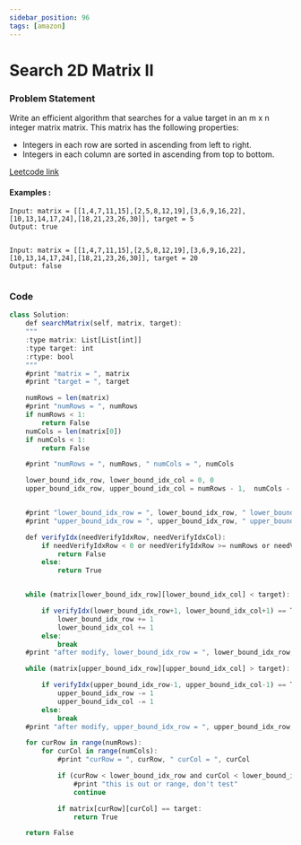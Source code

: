 ```yaml
---
sidebar_position: 96
tags: [amazon]
---
```


# Search 2D Matrix II

### Problem Statement

Write an efficient algorithm that searches for a value target in an m x n integer matrix matrix. This matrix has the following properties:

- Integers in each row are sorted in ascending from left to right.
- Integers in each column are sorted in ascending from top to bottom.

[Leetcode link](https://leetcode.com/problems/search-a-2d-matrix-ii)

#### Examples :

```
Input: matrix = [[1,4,7,11,15],[2,5,8,12,19],[3,6,9,16,22],[10,13,14,17,24],[18,21,23,26,30]], target = 5
Output: true


Input: matrix = [[1,4,7,11,15],[2,5,8,12,19],[3,6,9,16,22],[10,13,14,17,24],[18,21,23,26,30]], target = 20
Output: false


```

### Code

```jsx title="Python Code"
class Solution:
    def searchMatrix(self, matrix, target):
    """
    :type matrix: List[List[int]]
    :type target: int
    :rtype: bool
    """
    #print "matrix = ", matrix
    #print "target = ", target

    numRows = len(matrix)
    #print "numRows = ", numRows
    if numRows < 1:
        return False
    numCols = len(matrix[0])
    if numCols < 1:
        return False

    #print "numRows = ", numRows, " numCols = ", numCols

    lower_bound_idx_row, lower_bound_idx_col = 0, 0
    upper_bound_idx_row, upper_bound_idx_col = numRows - 1,  numCols - 1


    #print "lower_bound_idx_row = ", lower_bound_idx_row, " lower_bound_idx_col = ", lower_bound_idx_col
    #print "upper_bound_idx_row = ", upper_bound_idx_row, " upper_bound_idx_col = ", upper_bound_idx_col

    def verifyIdx(needVerifyIdxRow, needVerifyIdxCol):
        if needVerifyIdxRow < 0 or needVerifyIdxRow >= numRows or needVerifyIdxCol < 0 or needVerifyIdxCol >= numCols:
            return False
        else:
            return True


    while (matrix[lower_bound_idx_row][lower_bound_idx_col] < target):

        if verifyIdx(lower_bound_idx_row+1, lower_bound_idx_col+1) == True and matrix[lower_bound_idx_row+1][lower_bound_idx_col+1] < target:
            lower_bound_idx_row += 1
            lower_bound_idx_col += 1
        else:
            break
    #print "after modify, lower_bound_idx_row = ", lower_bound_idx_row, " lower_bound_idx_col = ", lower_bound_idx_col

    while (matrix[upper_bound_idx_row][upper_bound_idx_col] > target):

        if verifyIdx(upper_bound_idx_row-1, upper_bound_idx_col-1) == True and matrix[upper_bound_idx_row-1][upper_bound_idx_col-1] > target:
            upper_bound_idx_row -= 1
            upper_bound_idx_col -= 1
        else:
            break
    #print "after modify, upper_bound_idx_row = ", upper_bound_idx_row, " upper_bound_idx_col = ", upper_bound_idx_col

    for curRow in range(numRows):
        for curCol in range(numCols):
            #print "curRow = ", curRow, " curCol = ", curCol

            if (curRow < lower_bound_idx_row and curCol < lower_bound_idx_col) or (curRow > upper_bound_idx_row and curCol > upper_bound_idx_col):
                #print "this is out or range, don't test"
                continue

            if matrix[curRow][curCol] == target:
                return True

    return False
```
